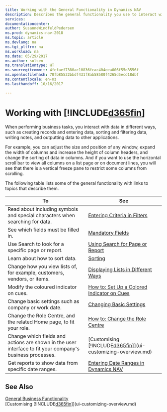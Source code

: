 ```yaml
---
title: Working with the General Functionality in Dynamics NAV
description: Describes the general functionality you use to interact with data in Dynamics NAV, such as entering values, sorting data, and changing views.
services: 
documentationcenter: 
author: SusanneWindfeldPedersen
ms.prod: dynamics-nav-2018
ms.topic: article
ms.devlang: na
ms.tgt_pltfrm: na
ms.workload: na
ms.date: 05/29/2017
ms.author: solsen
ms.translationtype: HT
ms.sourcegitcommit: 4fefaef7380ac10836fcac404eea006f55d8556f
ms.openlocfilehash: 70fb85532bbdf431f8ab58580f4265d5ecd18dbf
ms.contentlocale: en-nz
ms.lasthandoff: 10/16/2017

---
```

# <a name="working-with-included365finincludesd365finlongmdmd"></a>Working with [!INCLUDE[d365fin](includes/d365fin_long_md.md)]
When performing business tasks, you interact with data in different ways, such as creating records and entering data, sorting and filtering data, writing notes, and outputting data to other applications.

For example, you can adjust the size and position of any window, expand the width of columns and increase the height of column headers, and change the sorting of data in columns. And if you want to use the horizontal scroll bar to view all columns on a list page or on document lines, you will see that there is a vertical freeze pane to restrict some columns from scrolling.

The following table lists some of the general functionality with links to topics that describe them.

| To | See |
| --- | --- |
| Read about including symbols and special characters when searching for data. |[Entering Criteria in Filters](ui-enter-criteria-filters.md) |
| See which fields must be filled in. |[Mandatory Fields](ui-mandatory-fields.md) |
| Use Search to look for a specific page or report. |[Using Search for Page or Report](ui-search.md) |
| Learn about how to sort data. |[Sorting](ui-sorting.md) |
| Change how you view lists of, for example, customers, vendors, or items. |[Displaying Lists in Different Ways](across-display-lists-different-views.md) |
| Modify the coloured indicator on cues. |[How to: Set Up a Colored Indicator on Cues](ui-how-setup-colored-indicator-cues.md) |
| Change basic settings such as company or work date. |[Changing Basic Settings](ui-change-basic-settings.md) |
| Change the Role Centre, and the related Home page, to fit your role. |[How to: Change the Role Centre](change-role.md) |
| Change which fields and actions are shown in the user interface to fit your company's business processes. |[Customising [!INCLUDE[d365fin](includes/d365fin_md.md)]](ui-customizing-overview.md) |
| Get reports to show data from specific date ranges. |[Entering Date Ranges in Dynamics NAV](ui-enter-date-ranges.md) |

## <a name="see-also"></a>See Also
[General Business Functionality](ui-across-business-areas.md)  
[Customising [!INCLUDE[d365fin](includes/d365fin_md.md)]](ui-customizing-overview.md)  

## 

